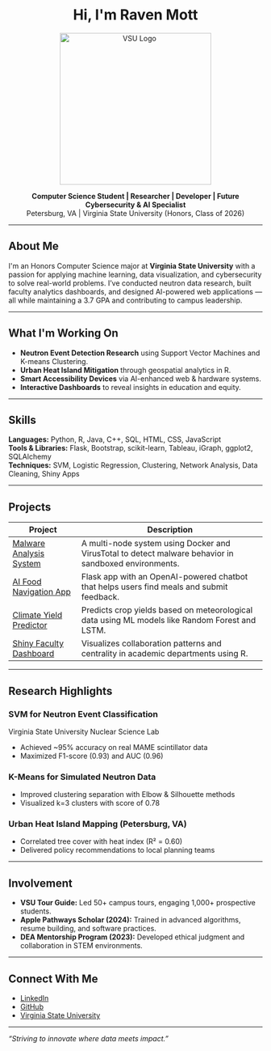 <h1 align="center"> Hi, I'm Raven Mott</h1>

<p align="center">
  <img src="https://www.vsu.edu/files/images/logos/vsu-since-1882-logo-multi-colored.svg" alt="VSU Logo" width="300">
</p>

<p align="center">
  <strong>Computer Science Student | Researcher | Developer | Future Cybersecurity & AI Specialist</strong><br>
  Petersburg, VA |  Virginia State University (Honors, Class of 2026)  
</p>

---

##  About Me

I'm an Honors Computer Science major at **Virginia State University** with a passion for applying machine learning, data visualization, and cybersecurity to solve real-world problems. I’ve conducted neutron data research, built faculty analytics dashboards, and designed AI-powered web applications — all while maintaining a 3.7 GPA and contributing to campus leadership.

---

##  What I'm Working On

- **Neutron Event Detection Research** using Support Vector Machines and K-means Clustering.
- **Urban Heat Island Mitigation** through geospatial analytics in R.
- **Smart Accessibility Devices** via AI-enhanced web & hardware systems.
- **Interactive Dashboards** to reveal insights in education and equity.

---

##  Skills

**Languages:** Python, R, Java, C++, SQL, HTML, CSS, JavaScript  
**Tools & Libraries:** Flask, Bootstrap, scikit-learn, Tableau, iGraph, ggplot2, SQLAlchemy  
**Techniques:** SVM, Logistic Regression, Clustering, Network Analysis, Data Cleaning, Shiny Apps  

---

##  Projects

| Project | Description |
|--------|-------------|
| [Malware Analysis System](https://github.com/Rmot1202/malware-analysis) | A multi-node system using Docker and VirusTotal to detect malware behavior in sandboxed environments. |
| [AI Food Navigation App](https://rmot1202.pythonanywhere.com/) | Flask app with an OpenAI-powered chatbot that helps users find meals and submit feedback. |
| [Climate Yield Predictor](https://github.com/Rmot1202/climate-yield-prediction) | Predicts crop yields based on meteorological data using ML models like Random Forest and LSTM. |
| [Shiny Faculty Dashboard](https://github.com/Rmot1202) | Visualizes collaboration patterns and centrality in academic departments using R. |

---

##  Research Highlights

###  **SVM for Neutron Event Classification**  
Virginia State University Nuclear Science Lab  
- Achieved ~95% accuracy on real MAME scintillator data  
- Maximized F1-score (0.93) and AUC (0.96)  

###  **K-Means for Simulated Neutron Data**  
- Improved clustering separation with Elbow & Silhouette methods  
- Visualized k=3 clusters with score of 0.78

###  **Urban Heat Island Mapping (Petersburg, VA)**  
- Correlated tree cover with heat index (R² = 0.60)  
- Delivered policy recommendations to local planning teams

---

##  Involvement

- **VSU Tour Guide:** Led 50+ campus tours, engaging 1,000+ prospective students.
- **Apple Pathways Scholar (2024):** Trained in advanced algorithms, resume building, and software practices.
- **DEA Mentorship Program (2023):** Developed ethical judgment and collaboration in STEM environments.

---

##  Connect With Me

-  [LinkedIn](https://www.linkedin.com/in/raven1202)
-  [GitHub](https://github.com/Rmot1202)
-  [Virginia State University](https://www.vsu.edu)

---

_“Striving to innovate where data meets impact.”_
